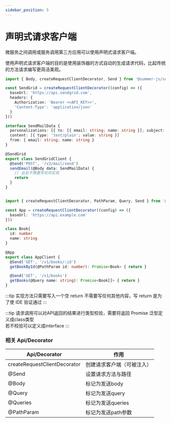 ```yaml
---
sidebar_position: 5
---
```


# 声明式请求客户端


微服务之间调用或服务调用第三方应用可以使用声明式请求客户端。<br/>

使用声明式请求客户端的目的是使用装饰器的方式自动的生成请求代码，比起传统的方法请求编写更简洁美观。

```ts title="调用SendGrid发邮件"
import { Body, createRequestClientDecorator, Send } from '@summer-js/summer'

const SendGrid = createRequestClientDecorator((config) => ({
  baseUrl: 'https://api.sendgrid.com',
  headers: {
    Authorization: 'Bearer <<API_KEY>>',
    'Content-Type': 'application/json'
  }
}))

interface SendMailData {
  personalizations: [{ to: [{ email: string; name: string }]; subject: string }]
  content: [{ type: 'text/plain'; value: string }]
  from: { email: string; name: string }
}

@SendGrid
export class SendGridClient {
  @Send('POST', '/v3/mail/send')
  sendEmail(@Body data: SendMailData) {
    // 此处不需要写任何实现
    return
  }
}
```

```ts title="调用其他微服务接口"

import { createRequestClientDecorator, PathParam, Query, Send } from '@summer-js/summer'

const App = createRequestClientDecorator((config) => ({
  baseUrl: 'https://api.example.com'
}))

class Book{
  id: number
  name: string
}

@App
export class AppClient {
  @Send('GET', '/v1/books/:id')
  getBookById(@PathParam id: number): Promise<Book> { return }

  @Send('GET', '/v1/books')
  getBooks(@Query name: string): Promise<Book[]> { return }
}

```

:::tip
实现方法只需要写入一个空 return 不需要写任何其他内容，写 return 是为了使 IDE 验证通过
:::

:::tip
请求调用可以对API返回的结果进行类型校验，需要将返回 Promise 泛型定义成class类型<br/>
若不校验可以定义成interface
:::


### 相关 Api/Decorator


|  Api/Decorator   | 作用  |
|  ----  | ----  |
| createRequestClientDecorator | 创建请求客户端（可被注入） |
| @Send | 设置请求方法与路径 |
| @Body | 标记为发送body |
| @Query | 标记为发送query |
| @Queries |标记为发送queries |
| @PathParam |标记为发送path参数 |
